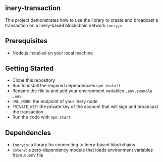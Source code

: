 ## inery-transaction
This project demonstrates how to use the  library to create and broadcast a transaction on a Inery-based blockchain network.`ineryjs`
## Prerequisites
* Node.js installed on your local machine
## Getting Started
* Clone this repository
* Run  to install the required dependencies `npm install`
* Rename the  file to  and add your environment variables `.env.example` `.env`
* `URL_NODE`: the endpoint of your Inery node
* `PRIVATE_KEY`: the private key of the account that will sign and broadcast the transaction
* Run the code with `npm start`
## Dependencies
* `ineryjs`: a library for connecting to Inery-based blockchains
* `dotenv`: a zero-dependency module that loads environment variables from a .env file
